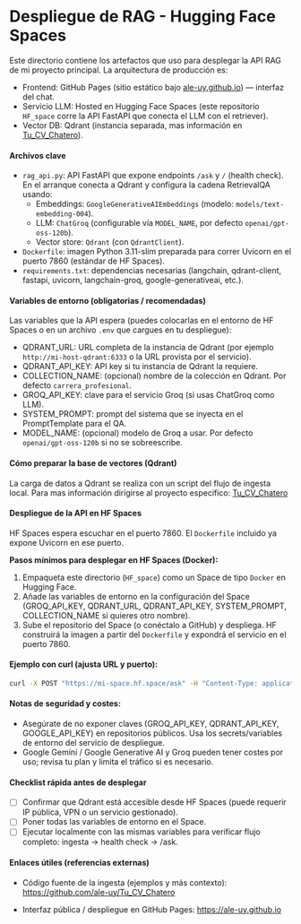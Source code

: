# Despliegue de RAG - Hugging Face Spaces

Este directorio contiene los artefactos que uso para desplegar la API RAG de mi proyecto principal. La arquitectura de producción es:

- Frontend: GitHub Pages (sitio estático bajo [ale-uy.github.io](https://ale-uy.github.io)) — interfaz del chat.
- Servicio LLM: Hosted en Hugging Face Spaces (este repositorio `HF_space` corre la API FastAPI que conecta el LLM con el retriever).
- Vector DB: Qdrant (instancia separada, mas información en [Tu_CV_Chatero](https://github.com/ale-uy/Tu_CV_Chatero)).

#### Archivos clave
 - `rag_api.py`: API FastAPI que expone endpoints `/ask` y `/` (health check). En el arranque conecta a Qdrant y configura la cadena RetrievalQA usando:
    - Embeddings: `GoogleGenerativeAIEmbeddings` (modelo: `models/text-embedding-004`).
    - LLM: `ChatGroq` (configurable vía `MODEL_NAME`, por defecto `openai/gpt-oss-120b`).
    - Vector store: `Qdrant` (con `QdrantClient`).
 - `Dockerfile`: imagen Python 3.11-slim preparada para correr Uvicorn en el puerto 7860 (estándar de HF Spaces).
 - `requirements.txt`: dependencias necesarias (langchain, qdrant-client, fastapi, uvicorn, langchain-groq, google-generativeai, etc.).

#### Variables de entorno (obligatorias / recomendadas)

Las variables que la API espera (puedes colocarlas en el entorno de HF Spaces o en un archivo `.env` que cargues en tu despliegue):

- QDRANT_URL: URL completa de la instancia de Qdrant (por ejemplo `http://mi-host-qdrant:6333` o la URL provista por el servicio).
- QDRANT_API_KEY: API key si tu instancia de Qdrant la requiere.
- COLLECTION_NAME: (opcional) nombre de la colección en Qdrant. Por defecto `carrera_profesional`.
- GROQ_API_KEY: clave para el servicio Groq (si usas ChatGroq como LLM).
- SYSTEM_PROMPT: prompt del sistema que se inyecta en el PromptTemplate para el QA.
- MODEL_NAME: (opcional) modelo de Groq a usar. Por defecto `openai/gpt-oss-120b` si no se sobreescribe.

#### Cómo preparar la base de vectores (Qdrant)

La carga de datos a Qdrant se realiza con un script del flujo de ingesta local. Para mas información dirigirse al proyecto especifico: [Tu_CV_Chatero](https://github.com/ale-uy/Tu_CV_Chatero)

#### Despliegue de la API en HF Spaces

HF Spaces espera escuchar en el puerto 7860. El `Dockerfile` incluido ya expone Uvicorn en ese puerto.

**Pasos mínimos para desplegar en HF Spaces (Docker):**
1. Empaqueta este directorio (`HF_space`) como un Space de tipo `Docker` en Hugging Face.
2. Añade las variables de entorno en la configuración del Space (GROQ_API_KEY, QDRANT_URL, QDRANT_API_KEY, SYSTEM_PROMPT, COLLECTION_NAME si quieres otro nombre).
3. Sube el repositorio del Space (o conéctalo a GitHub) y despliega. HF construirá la imagen a partir del `Dockerfile` y expondrá el servicio en el puerto 7860.

#### Ejemplo con curl (ajusta URL y puerto):

```bash
curl -X POST "https://mi-space.hf.space/ask" -H "Content-Type: application/json" -d '{"query":"¿Qué proyectos tengo relacionados con ML?"}'
```

#### Notas de seguridad y costes:

- Asegúrate de no exponer claves (GROQ_API_KEY, QDRANT_API_KEY, GOOGLE_API_KEY) en repositorios públicos. Usa los secrets/variables de entorno del servicio de despliegue.
- Google Gemini / Google Generative AI y Groq pueden tener costes por uso; revisa tu plan y limita el tráfico si es necesario.

#### Checklist rápida antes de desplegar

- [ ] Confirmar que Qdrant está accesible desde HF Spaces (puede requerir IP pública, VPN o un servicio gestionado).
- [ ] Poner todas las variables de entorno en el Space.
- [ ] Ejecutar localmente con las mismas variables para verificar flujo completo: ingesta -> health check -> /ask.

#### Enlaces útiles (referencias externas)

- Código fuente de la ingesta (ejemplos y más contexto): https://github.com/ale-uy/Tu_CV_Chatero

- Interfaz pública / despliegue en GitHub Pages: https://ale-uy.github.io
